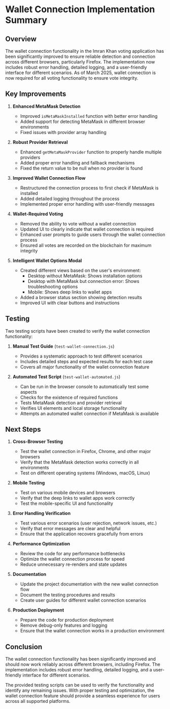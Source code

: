 # Wallet Connection Implementation Summary

## Overview

The wallet connection functionality in the Imran Khan voting application has been significantly improved to ensure reliable detection and connection across different browsers, particularly Firefox. The implementation now includes robust error handling, detailed logging, and a user-friendly interface for different scenarios. As of March 2025, wallet connection is now required for all voting functionality to ensure vote integrity.

## Key Improvements

1. **Enhanced MetaMask Detection**
   - Improved `isMetaMaskInstalled` function with better error handling
   - Added support for detecting MetaMask in different browser environments
   - Fixed issues with provider array handling

2. **Robust Provider Retrieval**
   - Enhanced `getMetaMaskProvider` function to properly handle multiple providers
   - Added proper error handling and fallback mechanisms
   - Fixed the return value to be null when no provider is found

3. **Improved Wallet Connection Flow**
   - Restructured the connection process to first check if MetaMask is installed
   - Added detailed logging throughout the process
   - Implemented proper error handling with user-friendly messages

4. **Wallet-Required Voting**
   - Removed the ability to vote without a wallet connection
   - Updated UI to clearly indicate that wallet connection is required
   - Enhanced user prompts to guide users through the wallet connection process
   - Ensured all votes are recorded on the blockchain for maximum integrity

5. **Intelligent Wallet Options Modal**
   - Created different views based on the user's environment:
     - Desktop without MetaMask: Shows installation options
     - Desktop with MetaMask but connection error: Shows troubleshooting options
     - Mobile: Shows deep links to wallet apps
   - Added a browser status section showing detection results
   - Improved UI with clear buttons and instructions

## Testing

Two testing scripts have been created to verify the wallet connection functionality:

1. **Manual Test Guide** (`test-wallet-connection.js`)
   - Provides a systematic approach to test different scenarios
   - Includes detailed steps and expected results for each test case
   - Covers all major functionality of the wallet connection feature

2. **Automated Test Script** (`test-wallet-automated.js`)
   - Can be run in the browser console to automatically test some aspects
   - Checks for the existence of required functions
   - Tests MetaMask detection and provider retrieval
   - Verifies UI elements and local storage functionality
   - Attempts an automated wallet connection if MetaMask is available

## Next Steps

1. **Cross-Browser Testing**
   - Test the wallet connection in Firefox, Chrome, and other major browsers
   - Verify that the MetaMask detection works correctly in all environments
   - Test on different operating systems (Windows, macOS, Linux)

2. **Mobile Testing**
   - Test on various mobile devices and browsers
   - Verify that the deep links to wallet apps work correctly
   - Test the mobile-specific UI and functionality

3. **Error Handling Verification**
   - Test various error scenarios (user rejection, network issues, etc.)
   - Verify that error messages are clear and helpful
   - Ensure that the application recovers gracefully from errors

4. **Performance Optimization**
   - Review the code for any performance bottlenecks
   - Optimize the wallet connection process for speed
   - Reduce unnecessary re-renders and state updates

5. **Documentation**
   - Update the project documentation with the new wallet connection flow
   - Document the testing procedures and results
   - Create user guides for different wallet connection scenarios

6. **Production Deployment**
   - Prepare the code for production deployment
   - Remove debug-only features and logging
   - Ensure that the wallet connection works in a production environment

## Conclusion

The wallet connection functionality has been significantly improved and should now work reliably across different browsers, including Firefox. The implementation includes robust error handling, detailed logging, and a user-friendly interface for different scenarios.

The provided testing scripts can be used to verify the functionality and identify any remaining issues. With proper testing and optimization, the wallet connection feature should provide a seamless experience for users across all supported platforms.
